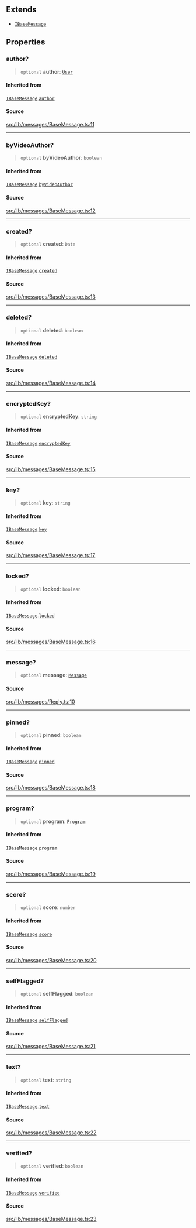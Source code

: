 ## Extends

- [`IBaseMessage`](api%5Cinterfaces%5CIBaseMessage.md)

## Properties

### author?

> `optional` **author**: [`User`](api%5Cclasses%5CUser.md)

#### Inherited from

[`IBaseMessage`](api%5Cinterfaces%5CIBaseMessage.md).[`author`](api%5Cinterfaces%5CIBaseMessage.md#author)

#### Source

[src/lib/messages/BaseMessage.ts:11](https://github.com/bhavjitChauhan/khan-api/blob/214cc6672777162cd3ec638a3ad3a22f7fe37e04/src/lib/messages/BaseMessage.ts#L11)

***

### byVideoAuthor?

> `optional` **byVideoAuthor**: `boolean`

#### Inherited from

[`IBaseMessage`](api%5Cinterfaces%5CIBaseMessage.md).[`byVideoAuthor`](api%5Cinterfaces%5CIBaseMessage.md#byvideoauthor)

#### Source

[src/lib/messages/BaseMessage.ts:12](https://github.com/bhavjitChauhan/khan-api/blob/214cc6672777162cd3ec638a3ad3a22f7fe37e04/src/lib/messages/BaseMessage.ts#L12)

***

### created?

> `optional` **created**: `Date`

#### Inherited from

[`IBaseMessage`](api%5Cinterfaces%5CIBaseMessage.md).[`created`](api%5Cinterfaces%5CIBaseMessage.md#created)

#### Source

[src/lib/messages/BaseMessage.ts:13](https://github.com/bhavjitChauhan/khan-api/blob/214cc6672777162cd3ec638a3ad3a22f7fe37e04/src/lib/messages/BaseMessage.ts#L13)

***

### deleted?

> `optional` **deleted**: `boolean`

#### Inherited from

[`IBaseMessage`](api%5Cinterfaces%5CIBaseMessage.md).[`deleted`](api%5Cinterfaces%5CIBaseMessage.md#deleted)

#### Source

[src/lib/messages/BaseMessage.ts:14](https://github.com/bhavjitChauhan/khan-api/blob/214cc6672777162cd3ec638a3ad3a22f7fe37e04/src/lib/messages/BaseMessage.ts#L14)

***

### encryptedKey?

> `optional` **encryptedKey**: `string`

#### Inherited from

[`IBaseMessage`](api%5Cinterfaces%5CIBaseMessage.md).[`encryptedKey`](api%5Cinterfaces%5CIBaseMessage.md#encryptedkey)

#### Source

[src/lib/messages/BaseMessage.ts:15](https://github.com/bhavjitChauhan/khan-api/blob/214cc6672777162cd3ec638a3ad3a22f7fe37e04/src/lib/messages/BaseMessage.ts#L15)

***

### key?

> `optional` **key**: `string`

#### Inherited from

[`IBaseMessage`](api%5Cinterfaces%5CIBaseMessage.md).[`key`](api%5Cinterfaces%5CIBaseMessage.md#key)

#### Source

[src/lib/messages/BaseMessage.ts:17](https://github.com/bhavjitChauhan/khan-api/blob/214cc6672777162cd3ec638a3ad3a22f7fe37e04/src/lib/messages/BaseMessage.ts#L17)

***

### locked?

> `optional` **locked**: `boolean`

#### Inherited from

[`IBaseMessage`](api%5Cinterfaces%5CIBaseMessage.md).[`locked`](api%5Cinterfaces%5CIBaseMessage.md#locked)

#### Source

[src/lib/messages/BaseMessage.ts:16](https://github.com/bhavjitChauhan/khan-api/blob/214cc6672777162cd3ec638a3ad3a22f7fe37e04/src/lib/messages/BaseMessage.ts#L16)

***

### message?

> `optional` **message**: [`Message`](api%5Cclasses%5CMessage.md)

#### Source

[src/lib/messages/Reply.ts:10](https://github.com/bhavjitChauhan/khan-api/blob/214cc6672777162cd3ec638a3ad3a22f7fe37e04/src/lib/messages/Reply.ts#L10)

***

### pinned?

> `optional` **pinned**: `boolean`

#### Inherited from

[`IBaseMessage`](api%5Cinterfaces%5CIBaseMessage.md).[`pinned`](api%5Cinterfaces%5CIBaseMessage.md#pinned)

#### Source

[src/lib/messages/BaseMessage.ts:18](https://github.com/bhavjitChauhan/khan-api/blob/214cc6672777162cd3ec638a3ad3a22f7fe37e04/src/lib/messages/BaseMessage.ts#L18)

***

### program?

> `optional` **program**: [`Program`](api%5Cclasses%5CProgram.md)

#### Inherited from

[`IBaseMessage`](api%5Cinterfaces%5CIBaseMessage.md).[`program`](api%5Cinterfaces%5CIBaseMessage.md#program)

#### Source

[src/lib/messages/BaseMessage.ts:19](https://github.com/bhavjitChauhan/khan-api/blob/214cc6672777162cd3ec638a3ad3a22f7fe37e04/src/lib/messages/BaseMessage.ts#L19)

***

### score?

> `optional` **score**: `number`

#### Inherited from

[`IBaseMessage`](api%5Cinterfaces%5CIBaseMessage.md).[`score`](api%5Cinterfaces%5CIBaseMessage.md#score)

#### Source

[src/lib/messages/BaseMessage.ts:20](https://github.com/bhavjitChauhan/khan-api/blob/214cc6672777162cd3ec638a3ad3a22f7fe37e04/src/lib/messages/BaseMessage.ts#L20)

***

### selfFlagged?

> `optional` **selfFlagged**: `boolean`

#### Inherited from

[`IBaseMessage`](api%5Cinterfaces%5CIBaseMessage.md).[`selfFlagged`](api%5Cinterfaces%5CIBaseMessage.md#selfflagged)

#### Source

[src/lib/messages/BaseMessage.ts:21](https://github.com/bhavjitChauhan/khan-api/blob/214cc6672777162cd3ec638a3ad3a22f7fe37e04/src/lib/messages/BaseMessage.ts#L21)

***

### text?

> `optional` **text**: `string`

#### Inherited from

[`IBaseMessage`](api%5Cinterfaces%5CIBaseMessage.md).[`text`](api%5Cinterfaces%5CIBaseMessage.md#text)

#### Source

[src/lib/messages/BaseMessage.ts:22](https://github.com/bhavjitChauhan/khan-api/blob/214cc6672777162cd3ec638a3ad3a22f7fe37e04/src/lib/messages/BaseMessage.ts#L22)

***

### verified?

> `optional` **verified**: `boolean`

#### Inherited from

[`IBaseMessage`](api%5Cinterfaces%5CIBaseMessage.md).[`verified`](api%5Cinterfaces%5CIBaseMessage.md#verified)

#### Source

[src/lib/messages/BaseMessage.ts:23](https://github.com/bhavjitChauhan/khan-api/blob/214cc6672777162cd3ec638a3ad3a22f7fe37e04/src/lib/messages/BaseMessage.ts#L23)
